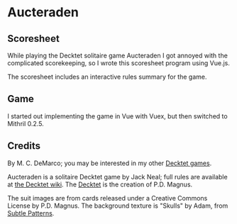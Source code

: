 # Aucteraden

## Scoresheet

While playing the Decktet solitaire game Aucteraden I got annoyed with the complicated scorekeeping, so I wrote this scoresheet program using Vue.js.

The scoresheet includes an interactive rules summary for the game.

## Game

I started out implementing the game in Vue with Vuex, but then switched to Mithril 0.2.5.

## Credits

By M. C. DeMarco; you may be interested in my other [Decktet games](http://mcdemarco.net/games/decktet/).

Aucteraden is a solitaire Decktet game by Jack Neal; full rules are available at [the Decktet wiki](http://decktet.wikidot.com/game:aucteraden).  The [Decktet](http://www.decktet.com) is the creation of P.D. Magnus.

The suit images are from cards released under a Creative Commons License by P.D. Magnus.  The background texture is "Skulls" by Adam, from [Subtle Patterns](http://subtlepatterns.com/skulls/).
